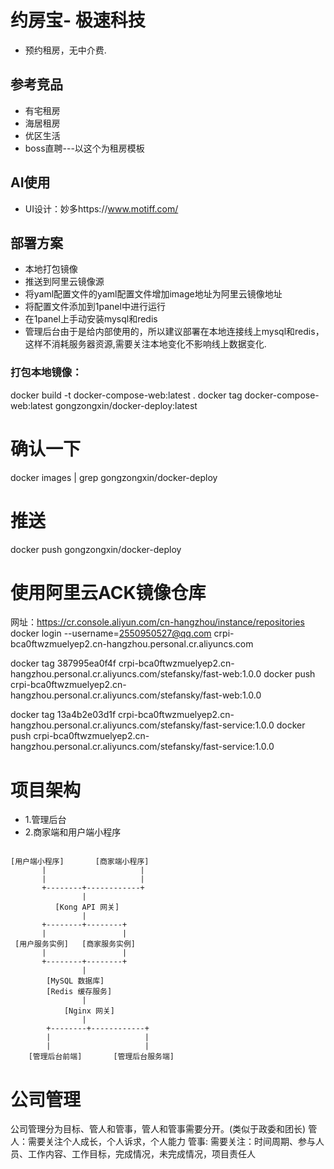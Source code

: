 
# 约房宝- 极速科技
- 预约租房，无中介费.
## 参考竞品
- 有宅租房
- 海居租房
- 优区生活
- boss直聘---以这个为租房模板

## AI使用
- UI设计：妙多https://www.motiff.com/

## 部署方案
- 本地打包镜像
- 推送到阿里云镜像源
- 将yaml配置文件的yaml配置文件增加image地址为阿里云镜像地址
- 将配置文件添加到1panel中进行运行
- 在1panel上手动安装mysql和redis
- 管理后台由于是给内部使用的，所以建议部署在本地连接线上mysql和redis，这样不消耗服务器资源,需要关注本地变化不影响线上数据变化.
### 打包本地镜像：
docker build -t docker-compose-web:latest .
docker tag docker-compose-web:latest gongzongxin/docker-deploy:latest

# 确认一下
docker images | grep gongzongxin/docker-deploy

# 推送
docker push gongzongxin/docker-deploy


# 使用阿里云ACK镜像仓库
网址：https://cr.console.aliyun.com/cn-hangzhou/instance/repositories
docker login --username=2550950527@qq.com crpi-bca0ftwzmuelyep2.cn-hangzhou.personal.cr.aliyuncs.com

docker tag 387995ea0f4f crpi-bca0ftwzmuelyep2.cn-hangzhou.personal.cr.aliyuncs.com/stefansky/fast-web:1.0.0
docker push crpi-bca0ftwzmuelyep2.cn-hangzhou.personal.cr.aliyuncs.com/stefansky/fast-web:1.0.0



docker tag 13a4b2e03d1f crpi-bca0ftwzmuelyep2.cn-hangzhou.personal.cr.aliyuncs.com/stefansky/fast-service:1.0.0
docker push crpi-bca0ftwzmuelyep2.cn-hangzhou.personal.cr.aliyuncs.com/stefansky/fast-service:1.0.0


# 项目架构

- 1.管理后台 
- 2.商家端和用户端小程序

```

[用户端小程序]       [商家端小程序]
       |                     |
       |                     |
       +--------+------------+
                |
          [Kong API 网关]
                |
       +--------+--------+
       |                 |
 [用户服务实例]   [商家服务实例]
       |                 |
       +--------+--------+
                |
        [MySQL 数据库]
        [Redis 缓存服务]
                |
            [Nginx 网关]
                |
        +--------+------------+
        |                     |
        |                     |
    [管理后台前端]       [管理后台服务端]
```

# 公司管理
公司管理分为目标、管人和管事，管人和管事需要分开。(类似于政委和团长)
管人：需要关注个人成长，个人诉求，个人能力
管事: 需要关注：时间周期、参与人员、工作内容、工作目标，完成情况，未完成情况，项目责任人
